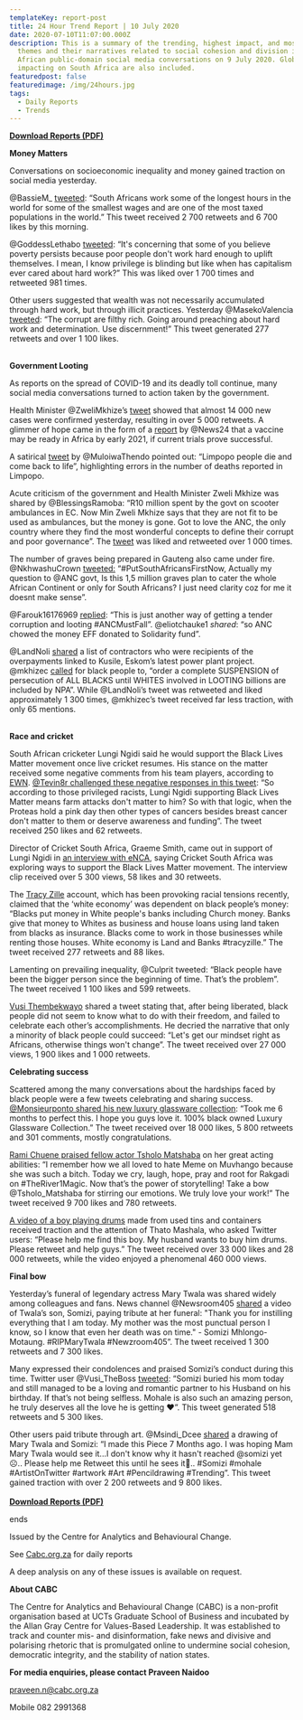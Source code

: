 ```yaml
---
templateKey: report-post
title: 24 Hour Trend Report | 10 July 2020
date: 2020-07-10T11:07:00.000Z
description: This is a summary of the trending, highest impact, and most active
  themes and their narratives related to social cohesion and division in South
  African public-domain social media conversations on 9 July 2020. Global trends
  impacting on South Africa are also included.
featuredpost: false
featuredimage: /img/24hours.jpg
tags:
  - Daily Reports
  - Trends
---
```

**[Download Reports (PDF)](https://drive.google.com/u/1/uc?id=1u8fb9J-pAqizxvQxbfcP_8cAMuvwqQ6q&export=download)**

**Money Matters**

Conversations on socioeconomic inequality and money gained traction on social media yesterday.

@BassieM_ [tweeted](https://twitter.com/BassieM_/status/1280957098801709057): “South Africans work some of the longest hours in the world for some of the smallest wages and are one of the most taxed populations in the world.” This tweet received 2 700 retweets and 6 700 likes by this morning.

@GoddessLethabo [tweeted](https://twitter.com/GoddessLethabo/status/1280750050088534016): “It's concerning that some of you believe poverty persists because poor people don't work hard enough to uplift themselves. I mean, I know privilege is blinding but like when has capitalism ever cared about hard work?” This was liked over 1 700 times and retweeted 981 times.

Other users suggested that wealth was not necessarily accumulated through hard work, but through illicit practices. Yesterday @MasekoValencia [tweeted](https://twitter.com/MasekoValencia/status/1281288320887201792): “The corrupt are filthy rich. Going around preaching about hard work and determination. Use discernment!” This tweet generated 277 retweets and over 1 100 likes.

\
**Government Looting**

As reports on the spread of COVID-19 and its deadly toll continue, many social media conversations turned to action taken by the government.

Health Minister @ZweliMkhize’s [tweet](https://twitter.com/DrZweliMkhize/status/1281316492093554688) showed that almost 14 000 new cases were confirmed yesterday, resulting in over 5 000 retweets. A glimmer of hope came in the form of a [report](https://twitter.com/News24/status/1281273129441136642) by @News24 that a vaccine may be ready in Africa by early 2021, if current trials prove successful.

A satirical [tweet](https://twitter.com/MuloiwaThendo/status/1281319991577653248) by @MuloiwaThendo pointed out: “Limpopo people die and come back to life”, highlighting errors in the number of deaths reported in Limpopo.

Acute criticism of the government and Health Minister Zweli Mkhize was shared by @BlessingsRamoba: “R10 million spent by the govt on scooter ambulances in EC. Now Min Zweli Mkhize says that they are not fit to be used as ambulances, but the money is gone. Got to love the ANC, the only country where they find the most wonderful concepts to define their corrupt and poor governance”. The [tweet](https://twitter.com/BlessingsRamoba/status/1281286747826147329) was liked and retweeted over 1 000 times.

The number of graves being prepared in Gauteng also came under fire. @NkhwashuCrown [tweeted:](https://twitter.com/NkhwashuCrown/status/1281187915389972480) “#PutSouthAfricansFirstNow, Actually my question to @ANC govt, Is this 1,5 million graves plan to cater the whole African Continent or only for South Africans? I just need clarity coz for me it doesnt make sense”.

@Farouk16176969 [replied](https://twitter.com/Farouk16176969/status/1281483480363401216): “This is just another way of getting a tender corruption and looting #ANCMustFall”. @eliotchauke1 *shared*: “so ANC chowed the money EFF donated to Solidarity fund”.

@LandNoli [shared](https://twitter.com/LandNoli/status/1280783606487621632) a list of contractors who were recipients of the overpayments linked to Kusile, Eskom’s latest power plant project. @mkhizec [called](https://twitter.com/mkhizec/status/1280901298624307200) for black people to, “order a complete SUSPENSION of persecution of ALL BLACKS until WHITES involved in LOOTING billions are included by NPA”. While @LandNoli’s tweet was retweeted and liked approximately 1 300 times, @mkhizec’s tweet received far less traction, with only 65 mentions.

\
**Race and cricket**

South African cricketer Lungi Ngidi said he would support the Black Lives Matter movement once live cricket resumes. His stance on the matter received some negative comments from his team players, according to [EWN](https://ewn.co.za/2020/07/09/mixed-reactions-to-proteas-ngidi-s-comments-on-black-lives-matter). [@Tevin8r challenged these negative responses in this tweet](https://twitter.com/Tevin8r/status/1281176224522534912): “So according to those privileged racists, Lungi Ngidi supporting Black Lives Matter means farm attacks don't matter to him? So with that logic, when the Proteas hold a pink day then other types of cancers besides breast cancer don't matter to them or deserve awareness and funding”. The tweet received 250 likes and 62 retweets.

Director of Cricket South Africa, Graeme Smith, came out in support of Lungi Ngidi in [an interview with eNCA](https://twitter.com/eNCA/status/1281172095213461506), saying Cricket South Africa was exploring ways to support the Black Lives Matter movement. The interview clip received over 5 300 views, 58 likes and 30 retweets.

The [Tracy Zille](https://twitter.com/TracyZille/status/1281170298306547713) account, which has been provoking racial tensions recently, claimed that the ‘white economy’ was dependent on black people’s money: “Blacks put money in White people's banks including Church money. Banks give that money to Whites as business and house loans using land taken from blacks as insurance. Blacks come to work in those businesses while renting those houses. White economy is Land and Banks #tracyzille.” The tweet received 277 retweets and 88 likes.

Lamenting on prevailing inequality, @Culprit tweeted: “Black people have been the bigger person since the beginning of time. That’s the problem”. The tweet received 1 100 likes and 599 retweets.

[Vusi Thembekwayo](https://twitter.com/VusiThembekwayo/status/1281198839903420417) shared a tweet stating that, after being liberated, black people did not seem to know what to do with their freedom, and failed to celebrate each other’s accomplishments. He decried the narrative that only a minority of black people could succeed: “Let's get our mindset right as Africans, otherwise things won't change”. The tweet received over 27 000 views, 1 900 likes and 1 000 retweets.

**Celebrating success**

Scattered among the many conversations about the hardships faced by black people were a few tweets celebrating and sharing success. [@Monsieurponto shared his new luxury glassware collection](https://twitter.com/monsieurponto/status/1281205170077138949): “Took me 6 months to perfect this. I hope you guys love it. 100% black owned Luxury Glassware Collection.” The tweet received over 18 000 likes, 5 800 retweets and 301 comments, mostly congratulations.

[Rami Chuene praised fellow actor Tsholo Matshaba](https://twitter.com/ramichuene/status/1280907977826934785) on her great acting abilities: “I remember how we all loved to hate Meme on Muvhango because she was such a bitch. Today we cry, laugh, hope, pray and root for Rakgadi on #TheRiver1Magic. Now that’s the power of storytelling! Take a bow @Tsholo_Matshaba for stirring our emotions. We truly love your work!” The tweet received 9 700 likes and 780 retweets.

[A video of a boy playing drums](https://twitter.com/Mmanawa_/status/1281166119282368512) made from used tins and containers received traction and the attention of Thato Mashala, who asked Twitter users: “Please help me find this boy. My husband wants to buy him drums. Please retweet and help guys.” The tweet received over 33 000 likes and 28 000 retweets, while the video enjoyed a phenomenal 460 000 views.

**Final bow**

Yesterday’s funeral of legendary actress Mary Twala was shared widely among colleagues and fans. News channel @Newsroom405 [shared](https://twitter.com/Newzroom405/status/1281132742282018816) a video of Twala’s son, Somizi, paying tribute at her funeral: "Thank you for instilling everything that I am today. My mother was the most punctual person I know, so I know that even her death was on time." - Somizi Mhlongo-Motaung. #RIPMaryTwala #Newzroom405”. The tweet received 1 300 retweets and 7 300 likes.

Many expressed their condolences and praised Somizi’s conduct during this time. Twitter user @Vusi_TheBoss [tweeted](https://twitter.com/Vusi_TheBoss/status/1281280634565115906): “Somizi buried his mom today and still managed to be a loving and romantic partner to his Husband on his birthday. If that’s not being selfless. Mohale is also such an amazing person, he truly deserves all the love he is getting ❤”. This tweet generated 518 retweets and 5 300 likes.

Other users paid tribute through art. @Msindi_Dcee [shared](https://twitter.com/Msandi_Dcee/status/1281273110168309763) a drawing of Mary Twala and Somizi: “I made this Piece 7 Months ago. I was hoping Mam Mary Twala would see it...I don't know why it hasn't reached @somizi yet☹️.. Please help me Retweet this until he sees it🙏.. #Somizi #mohale #ArtistOnTwitter #artwork #Art #Pencildrawing #Trending”. This tweet gained traction with over 2 200 retweets and 9 800 likes.\
\
**[Download Reports (PDF)](https://drive.google.com/u/1/uc?id=1u8fb9J-pAqizxvQxbfcP_8cAMuvwqQ6q&export=download)**

ends

Issued by the Centre for Analytics and Behavioural Change.

See [Cabc.org.za](http://cabc.org.za/) for daily reports

A deep analysis on any of these issues is available on request.

**About CABC**

The Centre for Analytics and Behavioural Change (CABC) is a non-profit organisation based at UCTs Graduate School of Business and incubated by the Allan Gray Centre for Values-Based Leadership. It was established to track and counter mis- and disinformation, fake news and divisive and polarising rhetoric that is promulgated online to undermine social cohesion, democratic integrity, and the stability of nation states.

**For media enquiries, please contact Praveen Naidoo**

[praveen.n@cabc.org.za](mailto:praveennaidoo123@gmail.com)

Mobile 082 2991368